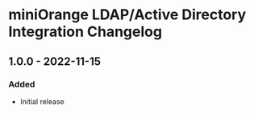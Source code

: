 # miniOrange LDAP/Active Directory Integration Changelog

## 1.0.0 - 2022-11-15
### Added
- Initial release
